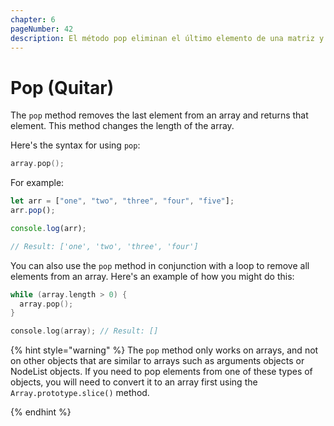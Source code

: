 ```yaml
---
chapter: 6
pageNumber: 42 
description: El método pop eliminan el último elemento de una matriz y devuelven el resultado. Este método cambia la longitud de la matriz.
---
```

# Pop (Quitar)

The `pop` method removes the last element from an array and returns that element. This method changes the length of the array.

Here's the syntax for using `pop`:

```c
array.pop();
```

For example:

```javascript
let arr = ["one", "two", "three", "four", "five"]; 
arr.pop(); 

console.log(arr); 

// Result: ['one', 'two', 'three', 'four']
```

You can also use the `pop` method in conjunction with a loop to remove all elements from an array. Here's an example of how you might do this:

```c
while (array.length > 0) {
  array.pop();
}

console.log(array); // Result: []
```

{% hint style="warning" %}
The `pop` method only works on arrays, and not on other objects that are similar to arrays such as arguments objects or NodeList objects. If you need to pop elements from one of these types of objects, you will need to convert it to an array first using the `Array.prototype.slice()` method.

{% endhint %}
